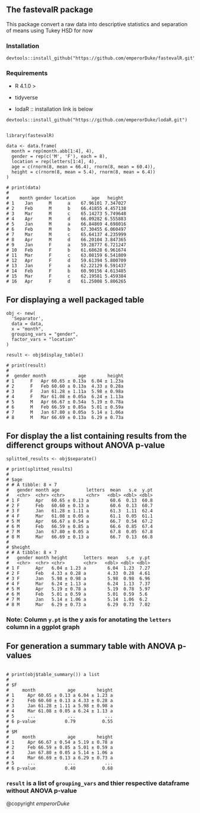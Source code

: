## The fastevalR package

This package convert a raw data into descriptive statistics and separation of means using Tukey HSD for now

### Installation

```{r}
devtools::install_github("https://github.com/emperorDuke/fastevalR.git")
```

### Requirements

-   R 4.1.0 \>

-   tidyverse

-   lodaR :: installation link is below

```{r}
devtools::install_github("https://github.com/emperorDuke/lodaR.git")
```

```{r}

library(fastevalR)

data <- data.frame(
  month = rep(month.abb[1:4], 4),
  gender = rep(c('M', 'F'), each = 8),
  location = rep(letters[1:4], 4),
  age = c(rnorm(8, mean = 66.4), rnorm(8, mean = 60.4)),
  height = c(rnorm(8, mean = 5.4), rnorm(8, mean = 6.4))
)
```

```{r}
# print(data)
# 
#    month gender location      age   height
# 1    Jan      M      a    67.96101 7.347027
# 2    Feb      M      b    66.41855 4.457138
# 3    Mar      M      c    65.14273 5.749648
# 4    Apr      M      d    66.09282 6.555883
# 5    Jan      M      a    66.84869 4.698016
# 6    Feb      M      b    67.30455 6.060497
# 7    Mar      M      c    65.64137 4.235999
# 8    Apr      M      d    66.20104 3.847365
# 9    Jan      F      a    59.28777 6.721247
# 10   Feb      F      b    61.68628 6.961674
# 11   Mar      F      c    63.08159 6.541809
# 12   Apr      F      d    59.61394 5.800709
# 13   Jan      F      a    62.22129 6.591437
# 14   Feb      F      b    60.90156 4.613485
# 15   Mar      F      c    62.19581 5.459384
# 16   Apr      F      d    61.25008 5.806265

``` 
## For displaying a well packaged table

```{r}
obj <- new(
  'Separator',
  data = data,
  x = "month",
  grouping_vars = "gender",
  factor_vars = "location"
)

result <- obj$display_table()

# print(result)
# 
#  gender month            age        height
# 1      F   Apr 60.65 ± 0.13a  6.04 ± 1.23a
# 2      F   Feb 60.60 ± 0.13a  4.33 ± 0.28a
# 3      F   Jan 61.28 ± 1.11a  5.98 ± 0.98a
# 4      F   Mar 61.08 ± 0.05a  6.24 ± 1.13a
# 5      M   Apr 66.67 ± 0.54a  5.19 ± 0.78a
# 6      M   Feb 66.59 ± 0.85a  5.01 ± 0.59a
# 7      M   Jan 67.80 ± 0.05a  5.14 ± 1.06a
# 8      M   Mar 66.69 ± 0.13a  6.29 ± 0.73a
```
## For display the a list containing results from the differenct groups without ANOVA p-value

```{r}
splitted_results <- obj$separate()

# print(splitted_results)
# 
# $age
# # A tibble: 8 × 7
#   gender month age          letters  mean   s.e  y.pt
#   <chr>  <chr> <chr>        <chr>   <dbl> <dbl> <dbl>
# 1 F      Apr   60.65 ± 0.13 a        60.6  0.13  60.8
# 2 F      Feb   60.60 ± 0.13 a        60.6  0.13  60.7
# 3 F      Jan   61.28 ± 1.11 a        61.3  1.11  62.4
# 4 F      Mar   61.08 ± 0.05 a        61.1  0.05  61.1
# 5 M      Apr   66.67 ± 0.54 a        66.7  0.54  67.2
# 6 M      Feb   66.59 ± 0.85 a        66.6  0.85  67.4
# 7 M      Jan   67.80 ± 0.05 a        67.8  0.05  67.8
# 8 M      Mar   66.69 ± 0.13 a        66.7  0.13  66.8
# 
# $height
# # A tibble: 8 × 7
#   gender month height      letters  mean   s.e  y.pt
#   <chr>  <chr> <chr>       <chr>   <dbl> <dbl> <dbl>
# 1 F      Apr   6.04 ± 1.23 a        6.04  1.23  7.27
# 2 F      Feb   4.33 ± 0.28 a        4.33  0.28  4.61
# 3 F      Jan   5.98 ± 0.98 a        5.98  0.98  6.96
# 4 F      Mar   6.24 ± 1.13 a        6.24  1.13  7.37
# 5 M      Apr   5.19 ± 0.78 a        5.19  0.78  5.97
# 6 M      Feb   5.01 ± 0.59 a        5.01  0.59  5.6 
# 7 M      Jan   5.14 ± 1.06 a        5.14  1.06  6.2 
# 8 M      Mar   6.29 ± 0.73 a        6.29  0.73  7.02

```

### **Note**: Column `y.pt` is the y axis for anotating the `letters` column in a ggplot graph

## For generation a summary table with ANOVA p-values 

```{r}

# print(obj$table_summary()) a list
# 
# $F
#     month            age        height
# 1     Apr 60.65 ± 0.13 a 6.04 ± 1.23 a
# 2     Feb 60.60 ± 0.13 a 4.33 ± 0.28 a
# 3     Jan 61.28 ± 1.11 a 5.98 ± 0.98 a
# 4     Mar 61.08 ± 0.05 a 6.24 ± 1.13 a
# 5     ...            ...           ...
# 6 p-value           0.79          0.55
# 
# $M
#     month            age        height
# 1     Apr 66.67 ± 0.54 a 5.19 ± 0.78 a
# 2     Feb 66.59 ± 0.85 a 5.01 ± 0.59 a
# 3     Jan 67.80 ± 0.05 a 5.14 ± 1.06 a
# 4     Mar 66.69 ± 0.13 a 6.29 ± 0.73 a
# 5     ...            ...           ...
# 6 p-value           0.40          0.68

```
### **`result`** is a list of `grouping_vars` and thier respective dataframe without ANOVA p-value

@copyright *emperorDuke*
